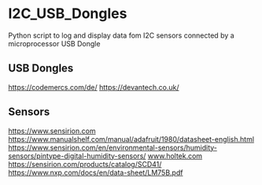 # I2C_USB_Dongles
Python script to log and display data fom I2C sensors connected by a microprocessor USB Dongle

## USB Dongles

https://codemercs.com/de/
https://devantech.co.uk/

## Sensors
https://www.sensirion.com
https://www.manualshelf.com/manual/adafruit/1980/datasheet-english.html
https://www.sensirion.com/en/environmental-sensors/humidity-sensors/pintype-digital-humidity-sensors/
www.holtek.com
https://sensirion.com/products/catalog/SCD41/
https://www.nxp.com/docs/en/data-sheet/LM75B.pdf
